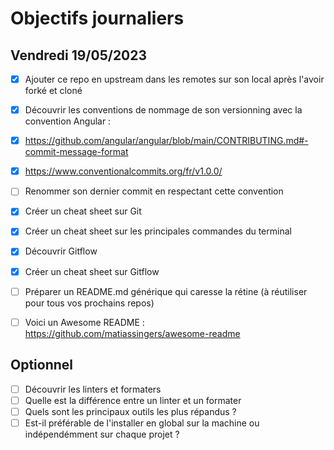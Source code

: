# Objectifs journaliers

## Vendredi 19/05/2023

* [x] Ajouter ce repo en upstream dans les remotes sur son local après l'avoir forké et cloné
* [X] Découvrir les conventions de nommage de son versionning avec la convention Angular : 
* [x] https://github.com/angular/angular/blob/main/CONTRIBUTING.md#-commit-message-format
* [x] https://www.conventionalcommits.org/fr/v1.0.0/
* [ ] Renommer son dernier commit en respectant cette convention
* [x] Créer un cheat sheet sur Git
* [x] Créer un cheat sheet sur les principales commandes du terminal
* [x] Découvrir Gitflow
* [X] Créer un cheat sheet sur Gitflow
* [ ] Préparer un README.md générique qui caresse la rétine (à réutiliser pour tous vos prochains repos) 
* [ ] Voici un Awesome README : https://github.com/matiassingers/awesome-readme


## Optionnel

* [ ] Découvrir les linters et formaters
* [ ] Quelle est la différence entre un linter et un formater
* [ ] Quels sont les principaux outils les plus répandus ? 
* [ ] Est-il préférable de l'installer en global sur la machine ou indépendémment sur chaque projet ?